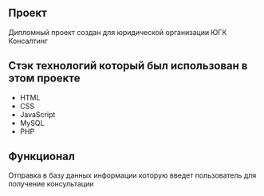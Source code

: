 ## Проект
Дипломный проект создан для юридической организации ЮГК Консалтинг


## Стэк технологий который был использован в этом проекте

- HTML
- CSS
- JavaScript
- MySQL
- PHP

## Функционал

Отправка в базу данных информации которую введет пользователь для получение консультации
